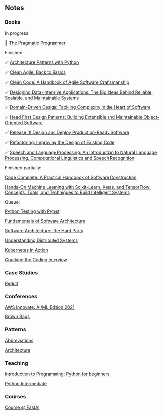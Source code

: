 ## Notes

### Books

In progress:

👀 [The Pragmatic Programmer](books/pragmatic-programmer.md)

Finished:

✅ [Architecture Patterns with Python](books/python-architecture-patterns/notes.md)

✅ [Clean Agile: Back to Basics](books/clean-agile.md)

✅ [Clean Code: A Handbook of Agile Software Craftsmanship](books/clean-code.md)

✅ [Designing Data-Intensive Applications: The Big Ideas Behind Reliable, Scalable, and Maintainable Systems](books/ddia.md)

✅ [Domain-Driven Design: Tackling Complexity in the Heart of Software](books/ddd.md)

✅ [Head First Design Patterns: Building Extensible and Maintainable Object-Oriented Software](books/head-first-design-patterns/notes.md)

✅ [Release It! Design and Deploy Production-Ready Software](books/release-it.md)

✅ [Refactoring: Improving the Design of Existing Code](books/refactoring.md)

✅ [Speech and Language Processing: An Introduction to Natural Language Processing, Computational Linguistics and Speech Recognition](books/nlp-book.md)

Finished partially:

[Code Complete: A Practical Handbook of Software Construction](books/code-complete.md)

[Hands-On Machine Learning with Scikit-Learn, Keras, and TensorFlow: Concepts, Tools, and Techniques to Build Intelligent Systems](books/hands-on-ml.md)

Queue:

[Python Testing with Pytest](books/pytest.md)

[Fundamentals of Software Architecture](books/fundamentals-of-architecture.md)

[Software Architecture: The Hard Parts](books/architecture-hard-parts.md)

[Understanding Distributed Systems](books/understanding-distributed-systems.md)

[Kubernetes in Action](books/kubernetes.md)

[Cracking the Coding Interview](books/cracking-coding-interview/notes.md)

### Case Studies

[Reddit](case-studies/reddit.md)

### Conferences

[AWS Innovate: AI/ML Edition 2021](conferences/aws-innovate-ai-ml-21.md)

[Brown Bags](conferences/brown-bags.md)

### Patterns

[Abbreviations](patterns/abbreviations.md)

[Architecture](patterns/architecture.md)

### Teaching

[Introduction to Programming: Python for beginners](teaching/python-intro)

[Python Intermediate](teaching/python-intermediate)

### Courses

[Course @ FastAI](courses/fast-ai.md)
